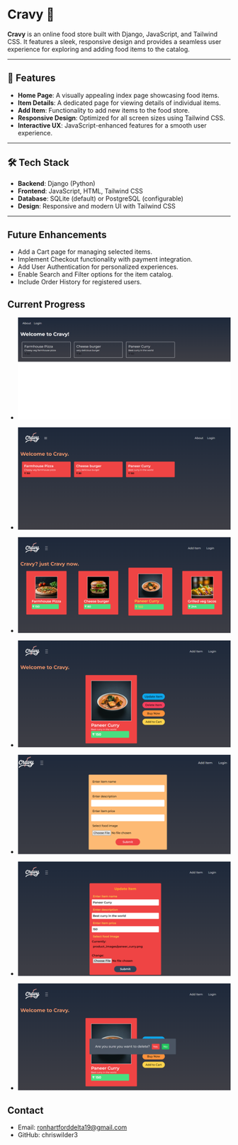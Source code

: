 # Cravy 🍴

**Cravy** is an online food store built with Django, JavaScript, and Tailwind CSS. It features a sleek, responsive design and provides a seamless user experience for exploring and adding food items to the catalog.

---

## 🚀 Features
- **Home Page**: A visually appealing index page showcasing food items.
- **Item Details**: A dedicated page for viewing details of individual items.
- **Add Item**: Functionality to add new items to the food store.
- **Responsive Design**: Optimized for all screen sizes using Tailwind CSS.
- **Interactive UX**: JavaScript-enhanced features for a smooth user experience.

---

## 🛠️ Tech Stack
- **Backend**: Django (Python)
- **Frontend**: JavaScript, HTML, Tailwind CSS
- **Database**: SQLite (default) or PostgreSQL (configurable)
- **Design**: Responsive and modern UI with Tailwind CSS

---
##  Future Enhancements
- Add a Cart page for managing selected items.
- Implement Checkout functionality with payment integration.
- Add User Authentication for personalized experiences.
- Enable Search and Filter options for the item catalog.
- Include Order History for registered users.

## Current Progress
- ![ Index page (phase-1) ](media/screenshots/index1.png)
- ![ Index page (phase-2) ](media/screenshots/index3.png)
- ![ Index page (phase-3) ](media/screenshots/index4.png)

- ![Item details](media/screenshots/delete_button.png)

- ![Add item](media/screenshots/additem2.png)
- ![Update item](media/screenshots/updateitem_form.png)
- ![Delete item](media/screenshots/delete_form.png)



## Contact
- Email: ronhartforddelta19@gmail.com
- GitHub: chriswilder3
